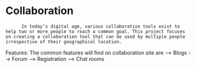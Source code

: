 # Collaboration 
          In today’s digital age, various collaboration tools exist to help two or more people to reach a common goal. This project focuses on creating a collaboration tool that can be used by multiple people irrespective of their geographical location.
Features: The common features will find on collaboration site are
-->   Blogs
-->  Forum
-->  Registration
-->  Chat rooms 
